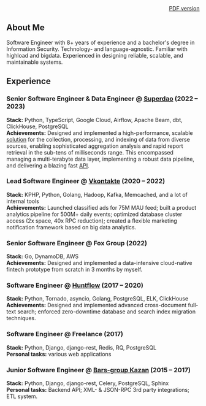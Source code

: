 <div align="right"> <a href=https://raw.githubusercontent.com/mullakhmetov/CV/main/2023%20CV%20Mullakhmetov.pdf">PDF version</a> </div>

## About Me
Software Engineer with 8+ years of experience and a bachelor's degree in Information Security. Technology- and language-agnostic. Familiar with highload and bigdata. Experienced in designing reliable, scalable, and maintainable systems.

## Experience

### Senior Software Engineer & Data Engineer @ [Superdao](https://superdao.co) (2022 – 2023)
**Stack:** Python, TypeScript, Google Cloud, Airflow, Apache Beam, dbt, ClickHouse, PostgreSQL  
**Achievements:** Designed and implemented a high-performance, scalable [solution](https://medium.com/@superdao_team/superdao-2-0-data-platform-ca55355a2dc2) for the collection,
processing, and indexing of data from diverse sources, enabling sophisticated aggregation analysis and rapid report retrieval in the sub-tens of milliseconds range.
This encompassed managing a multi-terabyte data layer, implementing a robust data pipeline, and delivering a blazing fast [API](https://github.com/mullakhmetov/scoring-api).

### Lead Software Engineer @ [Vkontakte](https://vk.com) (2020 – 2022)
**Stack:** KPHP, Python, Golang, Hadoop, Kafka, Memcached, and a lot of internal tools  
**Achievements:** Launched classified ads for 75M MAU feed; built a product analytics pipeline for 500M+ daily events; optimized database cluster access (2x space, 40x RPC reduction); created a flexible marketing notification framework based on big data analytics.

### Senior Software Engineer @ Fox Group (2022)
**Stack:** Go, DynamoDB, AWS  
**Achievements:** Designed and implemented a data-intensive cloud-native fintech prototype from scratch in 3 months by myself.

### Software Engineer @ [Huntflow](https://huntflow.ru) (2017 – 2020)
**Stack:** Python, Tornado, asyncio, Golang, PostgreSQL, ELK, ClickHouse  
**Achievements:** Designed and implemented advanced cross-document full-text search; enforced zero-downtime database and search index migration techniques.

### Software Engineer @ Freelance (2017)
**Stack:** Python, Django, django-rest, Redis, RQ, PostgreSQL  
**Personal tasks:** various web applications

### Junior Software Engineer @ [Bars-group Kazan](https://bars.group) (2015 – 2017)
**Stack:** Python, Django, django-rest, Celery, PostgreSQL, Sphinx  
**Personal tasks:** Backend API; XML- & JSON-RPC 3rd party integrations; ETL system.
